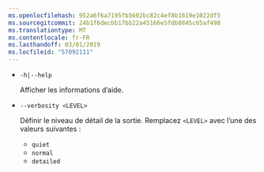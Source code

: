 ```yaml
---
ms.openlocfilehash: 952a6f6a7195fb5602bc82c4ef8b1619e1022df5
ms.sourcegitcommit: 24b1f6decbb17bb22a45166e5fdb0845c65af498
ms.translationtype: MT
ms.contentlocale: fr-FR
ms.lasthandoff: 03/01/2019
ms.locfileid: "57092111"
---
```

* `-h|--help`

  Afficher les informations d’aide.

* `--verbosity <LEVEL>`

  Définir le niveau de détail de la sortie. Remplacez `<LEVEL>` avec l’une des valeurs suivantes :
  
  * `quiet`
  * `normal`
  * `detailed`